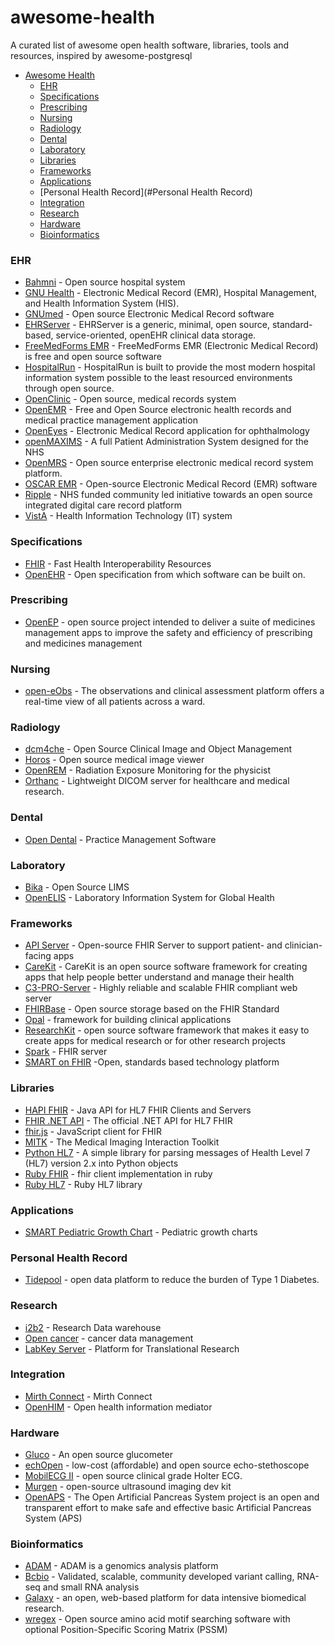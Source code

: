 # awesome-health
A curated list of awesome open health software, libraries, tools and resources, inspired by awesome-postgresql

- [Awesome Health](https://github.com/kakoni/awesome-health#awesome-health)
  - [EHR](#ehr)
  - [Specifications](#specifications)
  - [Prescribing](#prescribing)
  - [Nursing](#nursing)
  - [Radiology](#radiology)
  - [Dental](#dental)
  - [Laboratory](#laboratory)
  - [Libraries](#libraries)
  - [Frameworks](#frameworks)
  - [Applications](#applications)
  - [Personal Health Record](#Personal Health Record)
  - [Integration](#integration)
  - [Research](#research)
  - [Hardware](#hardware)
  - [Bioinformatics](#bioinformatics)


### EHR
* [Bahmni](http://www.bahmni.org/) - Open source hospital system
* [GNU Health](http://health.gnu.org/) - Electronic Medical Record (EMR), Hospital Management, and Health Information System (HIS).
* [GNUmed](http://wiki.gnumed.de/bin/view/Gnumed) - Open source Electronic Medical Record software
* [EHRServer](https://github.com/ppazos/cabolabs-ehrserver) - EHRServer is a generic, minimal, open source, standard-based, service-oriented, openEHR clinical data storage.
* [FreeMedForms EMR](https://freemedforms.com) - FreeMedForms EMR (Electronic Medical Record) is free and open source software
* [HospitalRun](http://hospitalrun.io/) - HospitalRun is built to provide the most modern hospital information system possible to the least resourced environments through open source.
* [OpenClinic](http://openclinic.sourceforge.net/) - Open source, medical records system
* [OpenEMR](http://www.open-emr.org/) - Free and Open Source electronic health records and medical practice management application
* [OpenEyes](http://www.openeyes.org.uk) - Electronic Medical Record application for ophthalmology 
* [openMAXIMS](https://github.com/IMS-MAXIMS/openMAXIMS) - A full Patient Administration System designed for the NHS
* [OpenMRS](http://openmrs.org/) - Open source enterprise electronic medical record system platform.
* [OSCAR EMR](https://oscar-emr.com/) - Open-source Electronic Medical Record (EMR) software
* [Ripple](http://rippleosi.org/) -  NHS funded community led initiative towards an open source integrated digital care record platform
* [VistA](http://www.ehealth.va.gov/VistA.asp) - Health Information Technology (IT) system

### Specifications
* [FHIR](https://www.hl7.org/fhir/) - Fast Health Interoperability Resources
* [OpenEHR](http://www.openehr.org) - Open specification from which software can be built on.


### Prescribing
* [OpenEP](http://openep.org) - open source project intended to deliver a suite of medicines management apps to improve the safety and efficiency of prescribing and medicines management

### Nursing
 * [open-eObs](http://www.openeobs.org) - The observations and clinical assessment platform offers a real-time view of all patients across a ward.

### Radiology
 * [dcm4che](http://www.dcm4che.org/) - Open Source Clinical Image and Object Management
 * [Horos](http://www.horosproject.org/) - Open source medical image viewer
 * [OpenREM](http://http://openrem.org/) - Radiation Exposure Monitoring for the physicist
 * [Orthanc](http://www.orthanc-server.com) - Lightweight DICOM server for healthcare and medical research.
 
### Dental
  * [Open Dental](http://www.opendental.com) -  Practice Management Software

### Laboratory
   * [Bika](https://www.bikalims.org/) - Open Source LIMS
   * [OpenELIS](https://sites.google.com/site/openelisglobal) - Laboratory Information System for Global Health

### Frameworks
  * [API Server](https://github.com/smart-on-fhir/api-server) - Open-source FHIR Server to support patient- and clinician-facing apps
  * [CareKit](https://github.com/carekit-apple/CareKit/) - CareKit is an open source software framework for creating apps that help people better understand and manage their health
  * [C3-PRO-Server](https://github.com/chb/c3-pro-server) - Highly reliable and scalable FHIR compliant web server
  * [FHIRBase](http://fhirbase.github.io) - Open source storage based on the FHIR Standard
  * [Opal](http://opal.openhealthcare.org.uk/) - framework for building clinical applications
  * [ResearchKit](https://github.com/ResearchKit/ResearchKit) - open source software framework that makes it easy to create apps for medical research or for other research projects
  * [Spark](https://github.com/furore-fhir/spark) - FHIR server
  * [SMART on FHIR](http://smarthealthit.org/smart-on-fhir/) -Open, standards based technology platform
  
### Libraries
  * [HAPI FHIR](https://github.com/jamesagnew/hapi-fhir) - Java API for HL7 FHIR Clients and Servers
  * [FHIR .NET API](https://github.com/ewoutkramer/fhir-net-api) - The official .NET API for HL7 FHIR
  * [fhir.js](https://github.com/FHIR/fhir.js) - JavaScript client for FHIR
  * [MITK](http://mitk.org/wiki/MITK) - The Medical Imaging Interaction Toolkit
  * [Python HL7](https://github.com/johnpaulett/python-hl7) - A simple library for parsing messages of Health Level 7 (HL7) version 2.x into Python objects
  * [Ruby FHIR](https://github.com/fhir-crucible/fhir_client) - fhir client implementation in ruby
  * [Ruby HL7](https://github.com/segfault/ruby-hl7) - Ruby HL7 library

### Applications
  * [SMART Pediatric Growth Chart](https://github.com/smart-on-fhir/growth-chart-app) - Pediatric growth charts

### Personal Health Record
  * [Tidepool](https://github.com/tidepool-org) -  open data platform to reduce the burden of Type 1 Diabetes.

### Research
   * [i2b2](https://www.i2b2.org) - Research Data warehouse
   * [Open cancer](http://opencancer.net/) - cancer data management
   * [LabKey Server](https://www.labkey.org) - Platform for Translational Research

### Integration
   * [Mirth Connect](https://www.mirth.com) - Mirth Connect
   * [OpenHIM](http://openhim.org/) - Open health information mediator  

### Hardware
   * [Gluco](https://github.com/nebulabio/gluco) - An open source glucometer
   * [echOpen](http://echopen.org/) - low-cost (affordable) and open source echo-stethoscope
   * [MobilECG II](https://github.com/xdever/MobilECG-II) - open source clinical grade Holter ECG. 
   * [Murgen](https://hackaday.io/project/9281-murgen-open-source-ultrasound-imaging) - open-source ultrasound imaging dev kit
   * [OpenAPS](https://openaps.org/) - The Open Artificial Pancreas System project is an open and transparent effort to make safe and effective basic Artificial Pancreas System (APS)

### Bioinformatics
   * [ADAM](https://github.com/bigdatagenomics/adam) - ADAM is a genomics analysis platform
   * [Bcbio](https://github.com/chapmanb/bcbio-nextgen) - Validated, scalable, community developed variant calling, RNA-seq and small RNA analysis
   * [Galaxy](https://galaxyproject.org/) - an open, web-based platform for data intensive biomedical research. 
   * [wregex](http://ehubio.ehu.eus/wregex/) - Open source amino acid motif searching software with optional Position-Specific Scoring Matrix (PSSM)
